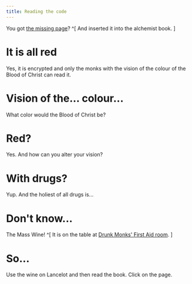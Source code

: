 ```yaml
---
title: Reading the code
---
```


You got [the missing page](index.md)? ^[ And inserted it into the alchemist book. ]

# It is all red
Yes, it is encrypted and only the monks with the vision of the colour of the Blood of Christ can read it.

# Vision of the... colour...
What color would the Blood of Christ be?

# Red?
Yes. And how can you alter your vision?

# With drugs?
Yup. And the holiest of all drugs is...

# Don't know...
The Mass Wine! ^[ It is on the table at [Drunk Monks' First Aid room](../enter_drunk_monk.md). ]

# So...
Use the wine on Lancelot and then read the book. Click on the page.
